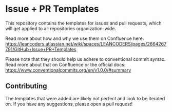 # Issue + PR Templates

This repository contains the templates for issues and pull requests, which will get applied to all repositories organization-wide.

Read more about how and why we use them on Confluence here: https://leancoders.atlassian.net/wiki/spaces/LEANCODERS/pages/2664267791/GitHub+Issue+PR+Templates

Please note that they should help us adhere to conventional commit syntax. Read more about that on Confluence or the official docs: https://www.conventionalcommits.org/en/v1.0.0/#summary

## Contributing
The templates that were added are likely not perfect and look to be iterated on. If you have any suggestions, please open a pull request!
